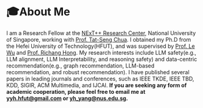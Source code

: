 # 🎓About Me
I am a Research Fellow at the [NExT++ Research Center](https://www.nextcenter.org/), National University of Singapore, working with [Prof. Tat-Seng Chua](https://www.chuatatseng.com/). I obtained my Ph.D from the Hefei University of Technology(HFUT), and was supervised by [Prof. Le Wu](https://le-wu.com) and [Prof. Richang Hong](https://faculty.hfut.edu.cn/hrc/zh_CN/index.htm). My research interests include LLM safety(e.g., LLM alignment, LLM Interpretability, and reasoning safety) and data-centric recommendation(e.g., graph recommendation, LLM-based recommendation, and robust recommendation). I have published several papers in leading journals and conferences, such as IEEE TKDE, IEEE TBD, KDD, SIGIR, ACM Multimedia, and IJCAI. **If you are seeking any form of academic cooperation, please feel free to email me at yyh.hfut@gmail.com or yh_yang@nus.edu.sg.**

